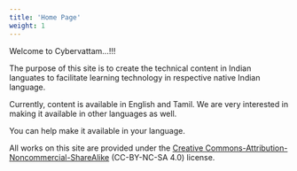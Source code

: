 ```yaml
---
title: 'Home Page'
weight: 1
---
```



Welcome to Cybervattam...!!! 

The purpose of this site is to create the technical content in Indian languates to facilitate learning technology in respective native Indian language.

Currently, content is available in English and Tamil. We are very interested in making it available in other languages ​​as well.

You can help make it available in your language.  

All works on this site are provided under the [Creative Commons-Attribution-Noncommercial-ShareAlike](https://creativecommons.org/licenses/by-nc-sa/4.0/)  (CC-BY-NC-SA 4.0) license.
  